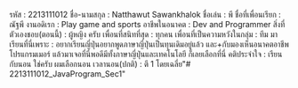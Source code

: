 รหัส : 2213111012
ชื่อ-นามสกุล : Natthawut Sawankhalok
ชื่อเล่น : พี
ชื่อที่เพื่อนเรียก : ณัฐพี
งานอดิเรก : Play game and sports
อาชีพในอนาคต : Dev and Programmer
สิ่งที่ตัวเองชอบ(ตอนนี้) : ผู้หญิง ครับ
เพื่อนที่สนิทที่สุด : ทุกคน
เพื่อนที่เป็นความหวังในกลุ่ม : ทีม
มาเรียนที่นี่เพราะ : อยากเรียนญี่ปุ่นอยากพูดภาษาญี่ปุ่นเป็นทุนเดิมอยู่แล้ว และ+กับมองเห็นอนาคตอาชีพโปรแกรมเมอร์ แล้วมาเจอที่นี่พอดีมีทั้งภาษาญี่ปุ่นและเทคโนโลยี ก็เลยเลือกที่นี่
คติประจำใจ : เรียนกับนอน ใช่ครับ ผมเลือกนอน
เวลานอน(ปกติ) : ตี 1 โดยเฉลี่ย"# 2213111012_JavaProgram_Sec1" 
